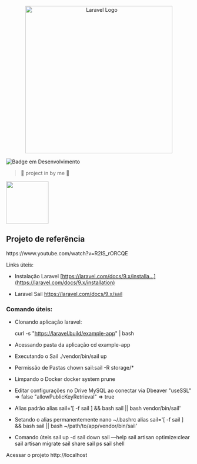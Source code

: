 <p align="center"><a href="https://laravel.com" target="_blank"><img src="https://raw.githubusercontent.com/laravel/art/master/logo-lockup/5%20SVG/2%20CMYK/1%20Full%20Color/laravel-logolockup-cmyk-red.svg" width="400" alt="Laravel Logo"></a></p>

![Badge em Desenvolvimento](http://img.shields.io/static/v1?label=STATUS&message=EM%20DESENVOLVIMENTO&color=GREEN&style=for-the-badge)

> :construction: project in by me :construction:

<img src="https://avatars.githubusercontent.com/u/112901428?s=400&u=e22d3f320aedbcda26c2f9b14b71d4f11556f475&v=4" width=115><br><sub></sub>

<h2>Projeto de referência</h2>
https://www.youtube.com/watch?v=R2lS_rORCQE

Links úteis:
- Instalação Laravel
[https://laravel.com/docs/9.x/installa...](https://laravel.com/docs/9.x/installation)

- Laravel Sail
https://laravel.com/docs/9.x/sail

### Comando úteis:

- Clonando aplicação laravel:<p>
curl -s "https://laravel.build/example-app" | bash

- Acessando pasta da aplicação
cd example-app 

- Executando o Sail
./vendor/bin/sail up

- Permissão de Pastas
chown sail:sail -R storage/*

- Limpando o Docker
docker system prune

- Editar configurações no Drive MySQL ao conectar via Dbeaver
"useSSL" ⇒ false
"allowPublicKeyRetrieval" ⇒ true

- Alias padrão
alias sail='[ -f sail ] && bash sail || bash vendor/bin/sail'

- Setando o alias permanentemente
nano ~/.bashrc
alias sail='[ -f sail ] && bash sail || bash ~/path/to/app/vendor/bin/sail'

- Comando úteis
sail up -d
sail down
sail —help
sail artisan optimize:clear
sail artisan migrate
sail share
sail ps
sail shell

Acessar o projeto
http://localhost
